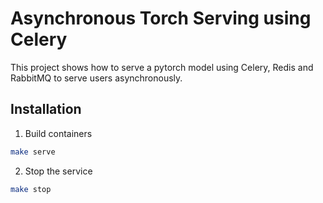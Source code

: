 # Asynchronous Torch Serving using Celery

This project shows how to serve a pytorch model using Celery, Redis and RabbitMQ to serve users asynchronously.

## Installation

1. Build containers

```bash
make serve
```

2. Stop the service

```bash
make stop
```